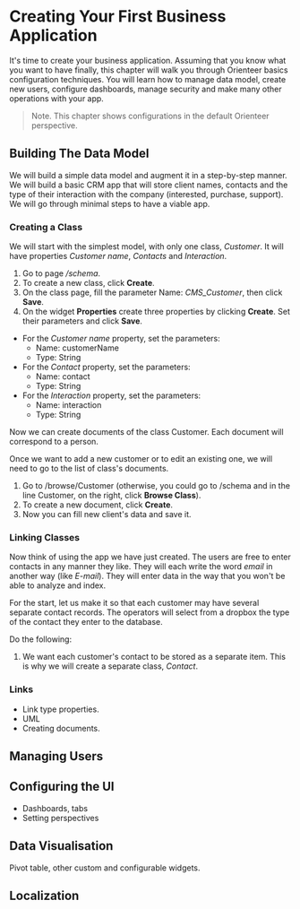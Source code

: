 # Creating Your First Business Application

It's time to create your business application. Assuming that you know what you want to have finally, this chapter will walk you through Orienteer basics configuration techniques. You will learn how to manage data model, create new users, configure dashboards, manage security and make many other operations with your app.

> Note. This chapter shows configurations in the default Orienteer perspective.

## Building The Data Model
We will build a simple data model and augment it in a step-by-step manner. 
We will build a basic CRM app that will store client names, contacts and the type of their interaction with the company (interested, purchase, support). We will go through minimal steps to have a viable app.

### Creating a Class
We will start with the simplest model, with only one class, *Customer*. It will have properties *Customer name*, *Contacts* and *Interaction*.

1. Go to page */schema*.
2. To create a new class, сlick **Create**.
3. On the class page, fill the parameter Name: *CMS_Customer*, then click **Save**.
4. On the widget **Properties** create three properties by clicking **Create**. Set their  parameters and click **Save**. 
  * For the *Customer name* property, set the parameters:
    * Name: customerName
    * Type: String
  * For the *Contact* property, set the parameters:
    * Name: contact
    * Type: String
  * For the *Interaction* property, set the parameters:
    * Name: interaction
    * Type: String

Now we can create documents of the class Customer. Each document will correspond to a person.

Once we want to add a new customer or to edit an existing one, we will need to go to the list of class's documents.
1. Go to /browse/Customer (otherwise, you could go to /schema and in the line Customer, on the right, click **Browse Class**).
2. To create a new document, click **Create**.
3. Now you can fill new client's data and save it.

### Linking Classes
Now think of using the app we have just created. The users are free to enter contacts in any manner they like. They will each write the word *email* in another way (like *E-mail*). They will enter data in the way that you won't be able to analyze and index.

For the start, let us make it so that each customer may have several separate contact records. The operators will select from a dropbox the type of the contact they enter to the database.

Do the following:
1. We want each customer's contact to be stored as a separate item. This is why we will create a separate class, *Contact*.


### Links

  * Link type properties.
  * UML
  * Creating documents.
## Managing Users
## Configuring the UI
  * Dashboards, tabs
  * Setting perspectives

## Data Visualisation
Pivot table, other custom and configurable widgets.
## Localization

